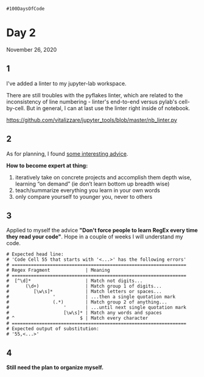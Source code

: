 `#100DaysOfCode`

# Day 2
November 26, 2020

## 1
I've added a linter to my jupyter-lab workspace.

There are still troubles with the pyflakes linter, which are related to the inconsistency of line numbering - linter's end-to-end versus pylab's cell-by-cell. But in general, I can at last use the linter right inside of notebook. 

https://github.com/vitalizzare/jupyter_tools/blob/master/nb_linter.py

## 2
As for planning, I found [some interesting advice](https://twitter.com/karpathy/status/1325154823856033793).

**How to become expert at thing:**

1. iteratively take on concrete projects and accomplish them depth wise, learning “on demand” (ie don’t learn bottom up breadth wise)
1. teach/summarize everything you learn in your own words
1. only compare yourself to younger you, never to others

## 3
Applied to myself the advice **"Don't force people to learn RegEx every time they read your code"**.
Hope in a couple of weeks I will understand my code.

    # Expected head line:
    # 'Code Cell 55 that starts with '<...>' has the following errors'
    # ================================================================
    # Regex Fragment             | Meaning
    # ================================================================
    #  [^\d]*                    | Match not digits...
    #      (\d+)                 | Match group 1 of digits...
    #         [\w\s]*            | Match letters or spaces...
    #                '           | ...then a single quotation mark
    #                (.*)        | Match group 2 of anything...
    #                    '       | ...until next single quotation mark
    #                    [\w\s]* | Match any words and spaces
    # ^                        $ | Match every character
    # ================================================================
    # Expected output of substitution:
    # '55,<...>'

## 4
**Still need the plan to organize myself.**
